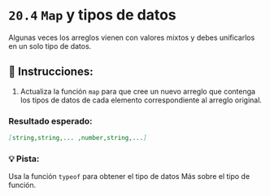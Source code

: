 # `20.4` `Map` y tipos de datos

Algunas veces los arreglos vienen con valores mixtos y debes unificarlos en un solo tipo de datos.

## 📝 Instrucciones:

1. Actualiza la función `map` para que cree un nuevo arreglo que contenga los tipos de datos de cada elemento correspondiente al arreglo original.

### Resultado esperado:

```md
[string,string,... ,number,string,...]
```

### 💡 Pista:

Usa la función `typeof` para obtener el tipo de datos
Más sobre el tipo de función.